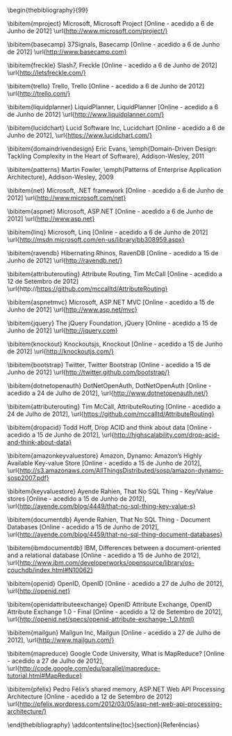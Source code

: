 \begin{thebibliography}{99}

\bibitem{mproject} Microsoft, Microsoft Project [Online - acedido a 6 de Junho de 2012]
\url{http://www.microsoft.com/project/}

\bibitem{basecamp} 37Signals, Basecamp [Online - acedido a 6 de Junho de 2012]
\url{http://www.basecamp.com}

\bibitem{freckle} Slash7, Freckle [Online - acedido a 6 de Junho de 2012]
\url{http://letsfreckle.com/}

\bibitem{trello} Trello, Trello [Online - acedido a 6 de Junho de 2012]
\url{http://trello.com/}

\bibitem{liquidplanner} LiquidPlanner, LiquidPlanner [Online - acedido a 6 de Junho de 2012]
\url{http://www.liquidplanner.com/}

\bibitem{lucidchart} Lucid Software Inc, Lucidchart [Online - acedido a 6 de Junho de 2012],
\url{https://www.lucidchart.com/}

\bibitem{domaindrivendesign} Eric Evans, \emph{Domain-Driven Design: Tackling Complexity in the Heart of Software},  Addison-Wesley, 2011

\bibitem{patterns} Martin Fowler, \emph{Patterns of Enterprise Application Architecture},  Addison-Wesley, 2009

\bibitem{net} Microsoft, .NET framework [Online - acedido a 6 de Junho de 2012]
\url{http://www.microsoft.com/net}

\bibitem{aspnet} Microsoft, ASP.NET [Online - acedido a 6 de Junho de 2012]
\url{http://www.asp.net}

\bibitem{linq} Microsoft, Linq [Online - acedido a 6 de Junho de 2012]
\url{http://msdn.microsoft.com/en-us/library/bb308959.aspx}

\bibitem{ravendb} Hibernating Rhinos, RavenDB [Online - acedido a 15 de Junho de 2012]
\url{http://ravendb.net/}

\bibitem{attributerouting} Attribute Routing, Tim McCall [Online - acedido a 12 de Setembro de 2012] 
\url{http://https://github.com/mccalltd/AttributeRouting}

\bibitem{aspnetmvc} Microsoft, ASP.NET MVC [Online - acedido a 15 de Junho de 2012]
\url{http://www.asp.net/mvc}

\bibitem{jquery} The jQuery Foundation, jQuery [Online - acedido a 15 de Junho de 2012]
\url{http://jquery.com}

\bibitem{knockout} Knockoutsjs, Knockout [Online - acedido a 15 de Junho de 2012]
\url{http://knockoutjs.com/}

\bibitem{bootstrap} Twitter, Twitter Bootstrap [Online - acedido a 15 de Junho de 2012]
\url{http://twitter.github.com/bootstrap/}

\bibitem{dotnetopenauth} DotNetOpenAuth, DotNetOpenAuth [Online - acedido a 24 de Julho de 2012],
\url{http://www.dotnetopenauth.net/}

\bibitem{attributerouting} Tim McCall, AttributeRouting [Online - acedido a 24 de Julho de 2012],
\url{https://github.com/mccalltd/AttributeRouting}

\bibitem{dropacid} Todd Hoff, Drop ACID and think about data [Online - acedido a 15 de Junho de 2012],
\url{http://highscalability.com/drop-acid-and-think-about-data}

\bibitem{amazonkeyvaluestore} Amazon, Dynamo: Amazon’s Highly Available Key-value Store [Online - acedido a 15 de Junho de 2012],
\url{http://s3.amazonaws.com/AllThingsDistributed/sosp/amazon-dynamo-sosp2007.pdf}

\bibitem{keyvaluestore} Ayende Rahien, That No SQL Thing - Key/Value stores [Online - acedido a 15 de Junho de 2012],
\url{http://ayende.com/blog/4449/that-no-sql-thing-key-value-s}

\bibitem{documentdb} Ayende Rahien, That No SQL Thing - Document Databases [Online - acedido a 15 de Junho de 2012],
\url{http://ayende.com/blog/4459/that-no-sql-thing-document-databases}

\bibitem{ibmdocumentdb} IBM, Differences between a document-oriented and a relational database [Online - acedido a 15 de Junho de 2012],
\url{http://www.ibm.com/developerworks/opensource/library/os-couchdb/index.html#N10062}

\bibitem{openid} OpenID, OpenID [Online - acedido a 27 de Julho de 2012],
\url{http://openid.net}

\bibitem{openidattributeexchange} OpenID Attribute Exchange, OpenID Attribute Exchange 1.0 - Final [Online - acedido a 12 de Setembro de 2012],
\url{http://openid.net/specs/openid-attribute-exchange-1_0.html}

\bibitem{mailgun} Mailgun Inc, Mailgun [Online - acedido a 27 de Julho de 2012],
\url{http://www.mailgun.com/}

\bibitem{mapreduce} Google Code University, What is MapReduce? [Online - acedido a 27 de Julho de 2012],
\url{http://code.google.com/edu/parallel/mapreduce-tutorial.html#MapReduce}

\bibitem{pfelix} Pedro Félix’s shared memory, ASP.NET Web API Processing Architecture [Online - acedido a 12 de Setembro de 2012]
\url{http://pfelix.wordpress.com/2012/03/05/asp-net-web-api-processing-architecture/}

\end{thebibliography}
\addcontentsline{toc}{section}{Referências}